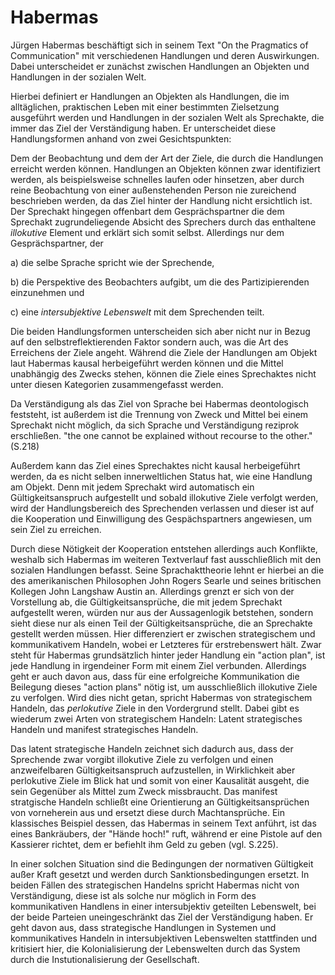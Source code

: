 # Habermas

Jürgen Habermas beschäftigt sich in seinem Text "On the Pragmatics of Communication" mit verschiedenen Handlungen und deren Auswirkungen.
Dabei unterscheidet er zunächst zwischen Handlungen an Objekten und Handlungen in der sozialen Welt.

Hierbei definiert er Handlungen an Objekten als Handlungen, die im alltäglichen, praktischen Leben mit einer bestimmten Zielsetzung ausgeführt werden und Handlungen in der sozialen Welt als Sprechakte, die immer das Ziel der Verständigung haben.
Er unterscheidet diese Handlungsformen anhand von zwei Gesichtspunkten:

Dem der Beobachtung und dem der Art der Ziele, die durch die Handlungen erreicht werden können.
Handlungen an Objekten können zwar identifiziert werden, als beispielsweise schnelles laufen oder hinsetzen, aber durch reine Beobachtung von einer außenstehenden Person nie zureichend beschrieben werden, da das Ziel hinter der Handlung nicht ersichtlich ist.
Der Sprechakt hingegen offenbart dem Gesprächspartner die dem Sprechakt zugrundeliegende Absicht des Sprechers durch das enthaltene *illokutive* Element und erklärt sich somit selbst.
Allerdings nur dem Gesprächspartner, der

a) die selbe Sprache spricht wie der Sprechende,

b) die Perspektive des Beobachters aufgibt, um die des Partizipierenden einzunehmen und

c) eine *intersubjektive Lebenswelt* mit dem Sprechenden teilt.

Die beiden Handlungsformen unterscheiden sich aber nicht nur in Bezug auf den selbstreflektierenden Faktor sondern auch, was die Art des Erreichens der Ziele angeht.
Während die Ziele der Handlungen am Objekt laut Habermas kausal herbeigeführt werden können und die Mittel unabhängig des Zwecks stehen, können die Ziele eines Sprechaktes nicht unter diesen Kategorien zusammengefasst werden.

Da Verständigung als das Ziel von Sprache bei Habermas deontologisch feststeht, ist außerdem ist die Trennung von Zweck und Mittel bei einem Sprechakt nicht möglich, da sich Sprache und Verständigung reziprok erschließen.
"the one cannot be explained without recourse to the other."
(S.218)

Außerdem kann das Ziel eines Sprechaktes nicht kausal herbeigeführt werden, da es nicht selben innerweltlichen Status hat, wie eine Handlung am Objekt.
Denn mit jedem Sprechakt wird automatisch ein Gültigkeitsanspruch aufgestellt und sobald illokutive Ziele verfolgt werden, wird der Handlungsbereich des Sprechenden verlassen und dieser ist auf die Kooperation und Einwilligung des Gespächspartners angewiesen, um sein Ziel zu erreichen.


Durch diese Nötigkeit der Kooperation entstehen allerdings auch Konflikte, weshalb sich Habermas im weiteren Textverlauf fast ausschließlich mit den sozialen Handlungen befasst.
Seine Sprachakttheorie lehnt er hierbei an die des amerikanischen Philosophen John Rogers Searle und seines britischen Kollegen John Langshaw Austin an.
Allerdings grenzt er sich von der Vorstellung ab, die Gültigkeitsansprüche, die mit jedem Sprechakt aufgestellt weren, würden nur aus der Aussagenlogik betstehen, sondern sieht diese nur als einen Teil der Gültigkeitsansprüche, die an Sprechakte gestellt werden müssen.
Hier differenziert er zwischen strategischem und kommunikativem Handeln, wobei er Letzteres für erstrebenswert hält.
Zwar steht für Habermas grundsätzlich hinter jeder Handlung ein "action plan", ist jede Handlung in irgendeiner Form mit einem Ziel verbunden.
Allerdings geht er auch davon aus, dass für eine erfolgreiche Kommunikation die Beilegung dieses "action plans" nötig ist, um ausschließlich illokutive Ziele zu verfolgen.
Wird dies nicht getan, spricht Habermas von strategischem Handeln, das *perlokutive* Ziele in den Vordergrund stellt.
Dabei gibt es wiederum zwei Arten von strategischem Handeln:
Latent strategisches Handeln und manifest strategisches Handeln.

Das latent strategische Handeln zeichnet sich dadurch aus, dass der Sprechende zwar vorgibt illokutive Ziele zu verfolgen und einen  anzweifelbaren Gültigkeitsanspruch aufzustellen, in Wirklichkeit aber perlokutive Ziele im Blick hat und somit von einer Kausalität ausgeht, die sein Gegenüber als Mittel zum Zweck missbraucht.
Das manifest stratgische Handeln schließt eine Orientierung an Gültigkeitsansprüchen von vorneherein aus und ersetzt diese durch Machtansprüche. Ein klassisches Beispiel dessen, das Habermas in seinem Text anführt, ist das eines Bankräubers, der "Hände hoch!" ruft, während er eine Pistole auf den Kassierer richtet, dem er befiehlt ihm Geld zu geben (vgl. S.225).

In einer solchen Situation sind die Bedingungen der normativen Gültigkeit außer Kraft gesetzt und werden durch Sanktionsbedingungen ersetzt.
In beiden Fällen des strategischen Handelns spricht Habermas nicht von Verständigung, diese ist als solche nur möglich in Form des kommunikativen Handlens in einer intersubjektiv geteilten Lebenswelt, bei der beide Parteien uneingeschränkt das Ziel der Verständigung haben.
Er geht davon aus, dass strategische Handlungen in Systemen und kommunikatives Handeln in intersubjektiven Lebenswelten stattfinden und kritisiert hier, die Kolonialisierung der Lebenswelten durch das System durch die Instutionalisierung der Gesellschaft.
